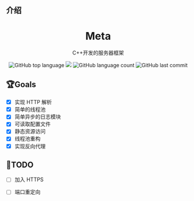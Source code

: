 ## 介绍

<div align="center">
<h1>Meta</h1>
<p>C++开发的服务器框架</p>

![GitHub top language](https://img.shields.io/github/languages/top/zyxeeker/Meta?logo=c&style=for-the-badge)
![](https://img.shields.io/badge/Ubuntu-20.04-orange?logo=ubuntu&style=for-the-badge)
![GitHub language count](https://img.shields.io/github/languages/count/zyxeeker/Meta?style=for-the-badge)
![GitHub last commit](https://img.shields.io/github/last-commit/zyxeeker/Meta?style=for-the-badge)

</div>


## 🏆Goals

- [x] 实现 HTTP 解析
- [x] 简单的线程池
- [x] 简单异步的日志模块
- [x] 可读取配置文件
- [x] 静态资源访问
- [x] 线程池重构
- [x] 实现反向代理

## 📝TODO

- [ ] 加入 HTTPS
- [ ] 端口重定向

